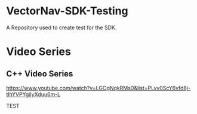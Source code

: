 # VectorNav-SDK-Testing
A Repository used to create test for the SDK.

# Video Series
## C++ Video Series

https://www.youtube.com/watch?v=LGOgNqkRMs0&list=PLvv0ScY6vfd8j-tlhYVPYgiIyXduu6m-L

TEST
